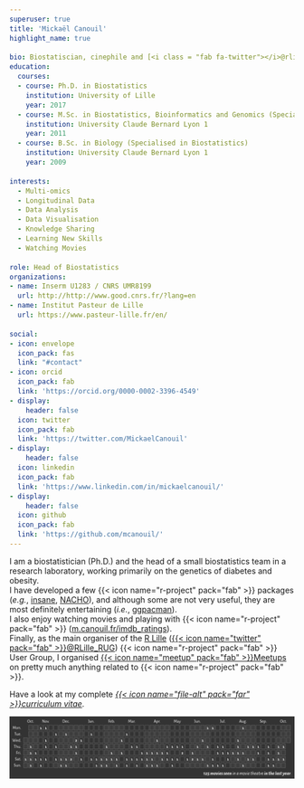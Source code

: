 ```yaml
---
superuser: true
title: 'Mickaël Canouil'
highlight_name: true

bio: Biostatiscian, cinephile and [<i class = "fab fa-twitter"></i>@rlille_rug](https://twitter.com/rlille_rug) organiser.
education:
  courses:
  - course: Ph.D. in Biostatistics
    institution: University of Lille
    year: 2017
  - course: M.Sc. in Biostatistics, Bioinformatics and Genomics (Specialised in Biostatistics)
    institution: University Claude Bernard Lyon 1
    year: 2011
  - course: B.Sc. in Biology (Specialised in Biostatistics)
    institution: University Claude Bernard Lyon 1
    year: 2009

interests:
  - Multi-omics
  - Longitudinal Data
  - Data Analysis
  - Data Visualisation
  - Knowledge Sharing
  - Learning New Skills
  - Watching Movies

role: Head of Biostatistics
organizations:
- name: Inserm U1283 / CNRS UMR8199
  url: http://http://www.good.cnrs.fr/?lang=en
- name: Institut Pasteur de Lille
  url: https://www.pasteur-lille.fr/en/
  
social:
- icon: envelope
  icon_pack: fas
  link: "#contact"
- icon: orcid
  icon_pack: fab
  link: 'https://orcid.org/0000-0002-3396-4549'
- display:
    header: false
  icon: twitter
  icon_pack: fab
  link: 'https://twitter.com/MickaelCanouil'
- display:
    header: false
  icon: linkedin
  icon_pack: fab
  link: 'https://www.linkedin.com/in/mickaelcanouil/'
- display:
    header: false
  icon: github
  icon_pack: fab
  link: 'https://github.com/mcanouil/'
---
```


I am a biostatistician (Ph.D.) and the head of a small biostatistics team in a research laboratory, working primarily on the genetics of diabetes and obesity.  
I have developed a few {{< icon name="r-project" pack="fab" >}}&nbsp;packages (_e.g._,&nbsp;[insane](https://cran.r-project.org/package=insane), [NACHO](https://cran.r-project.org/package=NACHO)), and although some are not very useful, they are most definitely entertaining (_i.e._,&nbsp;[ggpacman](https://cran.r-project.org/package=ggpacman)).  
I also enjoy watching movies and playing with {{< icon name="r-project" pack="fab" >}} ([m.canouil.fr/imdb_ratings](https://m.canouil.fr/imdb_ratings/)).  
Finally, as the main organiser of the [R Lille](https://rlille.fr/) ([{{< icon name="twitter" pack="fab" >}}@RLille_RUG](https://twitter.com/RLille_RUG)) {{< icon name="r-project" pack="fab" >}} User Group, I organised [{{< icon name="meetup" pack="fab" >}}Meetups](https://www.meetup.com/R-Lille/) on pretty much anything related to {{< icon name="r-project" pack="fab" >}}.

Have a look at my complete [_{{< icon name="file-alt" pack="far" >}}curriculum vitae_](https://m.canouil.fr/curriculum-vitae/).

<img src="https://raw.githubusercontent.com/mcanouil/imdb-ratings/main/media/streak.svg" style = "margin-top: 0; margin-bottom: 0;" alt="Movies seen in a movie theatre year streak" />

